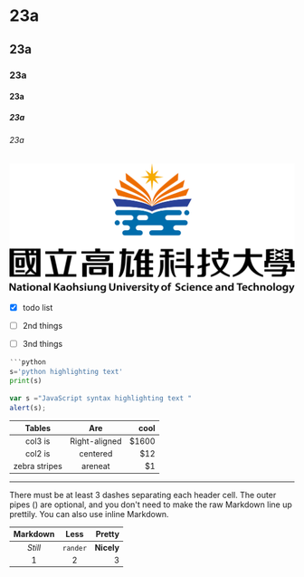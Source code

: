 # 23a
## 23a
### 23a
#### 23a
##### 23a
###### 23a

![NKUST](nkust.png '高科大') 
- [x] todo list
- [ ] 2nd things
- [ ] 3nd things


```python
‵‵‵python
s='python highlighting text'
print(s)
```

```js
var s ="JavaScript syntax highlighting text "
alert(s);
```


|      Tables   |      Are      |  cool |
|:-------------:|:-------------:| -----:|
|    col3 is    | Right-aligned | $1600 |
|    col2 is    |   centered    |   $12 |
| zebra stripes |    areneat    |    $1 |

---
<p>There must be at least 3 dashes separating each header cell.
The outer pipes () are optional, and you don't need to make the
raw Markdown line up prettily. You can also use inline Markdown.</p>

| Markdown |   Less   |     Pretty |
|:--------:|:--------:| ----------:|
| *Still*  | `rander` | **Nicely** |
|    1     |    2     |          3 |

